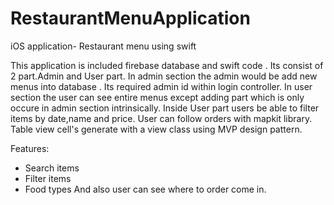 # RestaurantMenuApplication

iOS application- Restaurant menu  using swift

 This application is included firebase database and swift code . Its consist of 2 part.Admin and User part. 
 In admin section the admin would be add new menus into database . Its required admin id within login controller.
 In user section  the user can  see entire menus except adding part which is only occure in admin section intrinsically.
 Inside User part users   be able to filter items by date,name and price. 
 User can   follow orders with mapkit library.
 Table view  cell's generate with a view class using MVP design pattern.
 
 Features:
 
 + Search items
 + Filter items
 + Food types 
 And also  user can see where to order come in.
